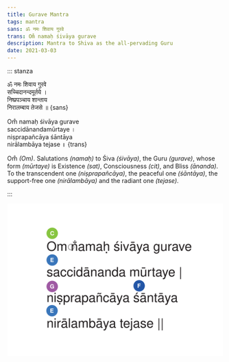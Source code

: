 ```yaml
---
title: Gurave Mantra
tags: mantra
sans: ॐ नमः शिवाय गुरवे
trans: Om̐ namaḥ śivāya gurave
description: Mantra to Shiva as the all-pervading Guru
date: 2021-03-03
---
```


::: stanza

ॐ नमः शिवाय गुरवे  
सच्चिदानन्दमूर्तये ।  
निष्प्रपञ्चाय शान्ताय  
निरालम्बाय तेजसे ॥ {sans}

Om̐ namaḥ śivāya gurave  
saccidānandamūrtaye ।  
niṣprapañcāya śāntāya  
nirālambāya tejase ॥ {trans}

Om̐ _(Om)_. Salutations _(namaḥ)_ to Śiva _(śivāya)_, the Guru _(gurave)_,
whose form _(mūrtaye)_ is Existence _(sat)_, Consciousness _(cit)_, and Bliss _(ānanda)_.
To the transcendent one _(niṣprapañcāya)_, the peaceful one _(śāntāya)_,
the support-free one _(nirālambāya)_ and the radiant one _(tejase)_.

:::

![no-shadow](./Gurave.svg)

<audio-player title="Ty burhoe - Angels prayer" file="/audio/Ty-Burhoe-James-Hoskins-Cat-McCarthy-Manorama-and-Janaki-Kagel-Angels-Prayer.mp3" />
